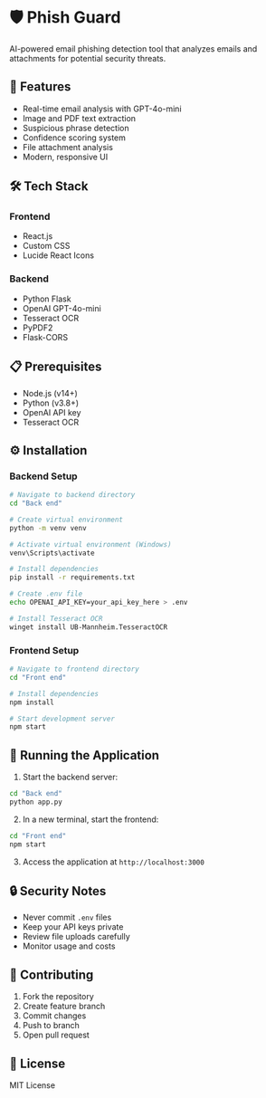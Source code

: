 # 🛡️ Phish Guard

AI-powered email phishing detection tool that analyzes emails and attachments for potential security threats.

## 🚀 Features

- Real-time email analysis with GPT-4o-mini
- Image and PDF text extraction
- Suspicious phrase detection
- Confidence scoring system
- File attachment analysis
- Modern, responsive UI

## 🛠️ Tech Stack

### Frontend

- React.js
- Custom CSS
- Lucide React Icons

### Backend

- Python Flask
- OpenAI GPT-4o-mini
- Tesseract OCR
- PyPDF2
- Flask-CORS

## 📋 Prerequisites

- Node.js (v14+)
- Python (v3.8+)
- OpenAI API key
- Tesseract OCR

## ⚙️ Installation

### Backend Setup

```bash
# Navigate to backend directory
cd "Back end"

# Create virtual environment
python -m venv venv

# Activate virtual environment (Windows)
venv\Scripts\activate

# Install dependencies
pip install -r requirements.txt

# Create .env file
echo OPENAI_API_KEY=your_api_key_here > .env

# Install Tesseract OCR
winget install UB-Mannheim.TesseractOCR
```

### Frontend Setup

```bash
# Navigate to frontend directory
cd "Front end"

# Install dependencies
npm install

# Start development server
npm start
```

## 🚦 Running the Application

1. Start the backend server:

```bash
cd "Back end"
python app.py
```

2. In a new terminal, start the frontend:

```bash
cd "Front end"
npm start
```

3. Access the application at `http://localhost:3000`

## 🔒 Security Notes

- Never commit `.env` files
- Keep your API keys private
- Review file uploads carefully
- Monitor usage and costs

## 🤝 Contributing

1. Fork the repository
2. Create feature branch
3. Commit changes
4. Push to branch
5. Open pull request

## 📜 License

MIT License
